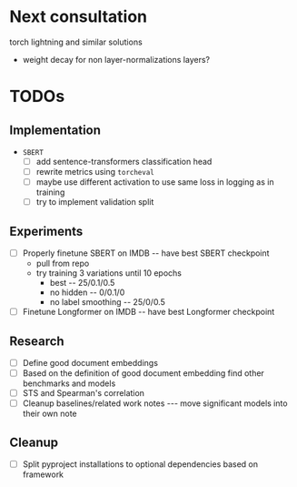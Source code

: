 # Next consultation

torch lightning and similar solutions
- weight decay for non layer-normalizations layers?

# TODOs

## Implementation

- `SBERT`
    - [ ] add sentence-transformers classification head
    - [ ] rewrite metrics using `torcheval`
    - [ ] maybe use different activation to use same loss in logging as in training
    - [ ] try to implement validation split

## Experiments

- [ ] Properly finetune SBERT on IMDB -- have best SBERT checkpoint
    - pull from repo
    - try training 3 variations until 10 epochs
        - best -- 25/0.1/0.5
        - no hidden -- 0/0.1/0
        - no label smoothing -- 25/0/0.5
- [ ] Finetune Longformer on IMDB -- have best Longformer checkpoint

## Research

- [ ] Define good document embeddings
- [ ] Based on the definition of good document embedding find other benchmarks
  and models
- [ ] STS and Spearman's correlation
- [ ] Cleanup baselines/related work notes --- move significant models into
  their own note

## Cleanup

- [ ] Split pyproject installations to optional dependencies based on framework

